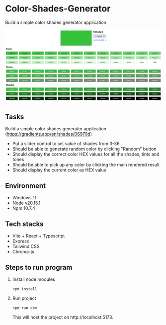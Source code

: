 # Color-Shades-Generator

Build a simple color shades generator application

![image](./images/image.png)

## Tasks

Build a simple color shades generator application (https://gradients.app/en/shades/06979d)

- Put a slider control to set value of shades from 3-36
- Should be able to generate random color by clicking "Random" button
- Should display the correct color HEX values for all the shades, tints and tones
- Should be able to pick up any color by clicking the main rendered result
- Should display the current color as HEX value

## Environment

- Windows 11
- Node v20.15.1
- Npm 10.7.4

## Tech stacks

- Vite + React + Typescript
- Express
- Tailwind CSS
- Chroma-js

## Steps to run program

1. Install node modules

   ```shell
   npm install
   ```

2. Run project
   ```shell
   npm run dev
   ```
   This will host the project on http://localhost:5173.
